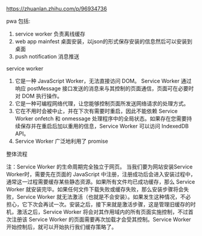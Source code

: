 
https://zhuanlan.zhihu.com/p/96934736


pwa 包括:
1. service worker      负责离线缓存
2. web app mainfest    桌面安装，以json的形式保存安装的信息然后可以安装到桌面
3. push notification   消息推送

service worker
1. 它是一种 JavaScript Worker，无法直接访问 DOM。 Service Worker 通过响应 postMessage 接口发送的消息来与其控制的页面通信，页面可在必要时对 DOM 执行操作。
2. 它是一种可编程网络代理，让您能够控制页面所发送网络请求的处理方式。
3. 它在不用时会被中止，并在下次有需要时重启，因此不能依赖 Service Worker onfetch 和 onmessage 处理程序中的全局状态。如果存在您需要持续保存并在重启后加以重用的信息，Service Worker 可以访问 IndexedDB API。
4. Service Worker 广泛地利用了 promise

整体流程

注：Service Worker 的生命周期完全独立于网页。
当我们要为网站安装Service Worker时，需要先在页面的 JavaScript 中注册，注册成功后会进入安装过程中，通常这一过程需要缓存某些静态资源。如果所有文件均已成功缓存，那么 Service Worker 就安装完毕。如果任何文件下载失败或缓存失败，那么安装步骤将会失败，Service Worker 就无法激活（也就是不会安装）。如果发生这种情况，不必担心，它下次会再试一次。安装之后，接下来就是激活步骤，这是管理旧缓存的时机，激活之后，Service Worker 将会对其作用域内的所有页面实施控制，不过首次注册该 Service Worker 的页面需要再次加载才会受其控制。Service Worker开始控制后，就可以开始执行我们缓存策略了。